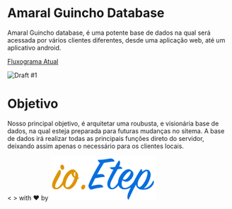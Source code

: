 # Amaral Guincho Database

Amaral Guincho database, é uma potente base de dados na qual será acessada por vários clientes diferentes, desde uma aplicação web, até um aplicativo android.

[Fluxograma Atual](https://drive.google.com/file/d/0B_Qi6sS7o0B-RTFibFhOWE1aeUU/view?usp=sharing)

![Draft #1](https://raw.githubusercontent.com/ioEtep/amaral-guincho-database/master/mind-maps/Draft1%20Fluxograma.png)

# Objetivo
Nosso principal objetivo, é arquitetar uma roubusta, e visionária base de dados, na qual esteja preparada para futuras mudanças no sitema. A base de dados irá realizar todas as principais funções direto do servidor, deixando assim apenas o necessário para os clientes locais.

 < > with ♥ by <a><img src="https://raw.githubusercontent.com/ioEtep/ioetep/gh-pages/resources/ioetep-name.png" height=100px id="image"/></a>

